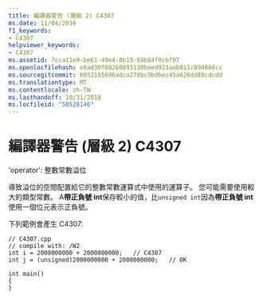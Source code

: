 ```yaml
---
title: 編譯器警告 (層級 2) C4307
ms.date: 11/04/2016
f1_keywords:
- C4307
helpviewer_keywords:
- C4307
ms.assetid: 7cca11e9-be61-49e4-8b15-88b84f0cbf07
ms.openlocfilehash: e9ad30f60260893130beed921aab811c894868cc
ms.sourcegitcommit: 6052185696adca270bc9bdbec45a626dd89cdcdd
ms.translationtype: MT
ms.contentlocale: zh-TW
ms.lasthandoff: 10/31/2018
ms.locfileid: "50528146"
---
```

# <a name="compiler-warning-level-2-c4307"></a>編譯器警告 (層級 2) C4307

'operator': 整數常數溢位

導致溢位的空間配置給它的整數常數運算式中使用的運算子。 您可能需要使用較大的類型常數。 A**帶正負號 int**保存較小的值，比`unsigned int`因為**帶正負號 int**使用一個位元表示正負號。

下列範例會產生 C4307:

```
// C4307.cpp
// compile with: /W2
int i = 2000000000 + 2000000000;   // C4307
int j = (unsigned)2000000000 + 2000000000;   // OK

int main()
{
}
```